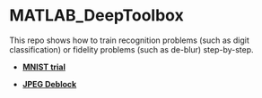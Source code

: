 # MATLAB_DeepToolbox

This repo shows how to train recognition problems (such as digit classification) or fidelity problems (such as de-blur) step-by-step.

- **[MNIST trial](Recognition.md)**

- **[JPEG Deblock](Fidelity.md)**




